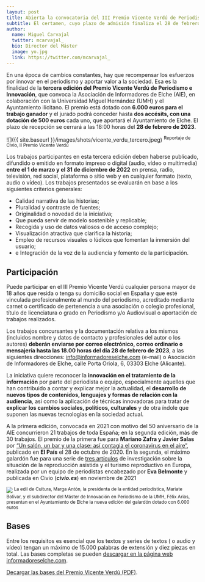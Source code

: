 ```yaml
---
layout: post
title: Abierta la convocatoria del III Premio Vicente Verdú de Periodismo e Innovación, en el que colabora el Máster
subtitle: El certamen, cuyo plazo de admisión finaliza el 28 de febrero de 2023, es una iniciativa de la Asociación de Informadores de Elche, la Universidad Miguel Hernández y el Ayuntamiento de Elche
author:
  name: Miguel Carvajal
  twitter: mcarvajal_
  bio: Director del Máster
  image: yo.jpg
  link: https://twitter.com/mcarvajal_
---
```

En una época de cambios constantes, hay que recompensar los esfuerzos por innovar en el periodismo y aportar valor a la sociedad. Esa es la finalidad de la **tercera edición del Premio Vicente Verdú de Periodismo e Innovación**, que convoca la Asociación de Informadores de Elche (AIE), en colaboración con la Universidad Miguel Hernández (UMH) y el Ayuntamiento ilicitano. El premio está dotado con **6.000 euros para el trabajo ganador** y el jurado podrá conceder hasta **dos accésits, con una dotación de 500 euros** cada uno, que aportará el Ayuntamiento de Elche. El plazo de recepción se cerrará a las 18:00 horas del **28 de febrero de 2023**.

![]({{ site.baseurl }}/images/shots/vicente_verdu_tercero.jpeg)
<sup> Reportaje de Civio, II Premio Vicente Verdú

Los trabajos participantes en esta tercera edición deben haberse publicado, difundido o emitido en formato impreso o digital (au­dio, vídeo o multimedia) **entre el 1 de marzo y el 31 de diciembre de 2022** en prensa, radio, televisión, red social, plataforma o sitio web y en cualquier formato (texto, audio o vídeo). Los trabajos presentados se evaluarán en base a los siguientes criterios generales: 

- Calidad narrativa de las historias; 
- Pluralidad y contraste de fuentes; 
- Originalidad o novedad de la iniciativa; 
- Que pueda servir de modelo sostenible y replicable; 
- Recogida y uso de datos valiosos o de acceso complejo; 
- Visualización atractiva que clarifica la historia; 
- Empleo de recursos visuales o lúdicos que fomentan la inmersión del usuario; 
- e Integración de la voz de la audiencia y fomento de la participación.


## Participación

Puede participar en el III Premio Vicente Verdú cualquier persona mayor de 18 años que resida o tenga su domicilio social en España y que esté vinculada profesionalmente al mundo del periodismo, acreditado mediante carnet o certificado de pertenencia a una asociación o colegio profesional, título de licenciatura o grado en Periodismo y/o Audiovisual o aportación de trabajos realizados.

Los trabajos concursantes y la documentación relativa a los mismos (incluidos nombre y datos de contacto y profesionales del autor o los autores) **deberán enviarse por correo electrónico, correo ordinario o mensajería hasta las 18.00 horas del día 28 de febrero de 2023**, a las siguientes direcciones: info@informadoreselche.com (e-mail) o Asociación de Informadores de Elche, calle Porta Oriola, 6, 03303 Elche (Alicante).

La iniciativa quiere reconocer la **innovación en el tratamiento de la información** por parte del periodista o equipo, especialmente aquellos que han contribuido a contar y explicar mejor la actualidad, el **desarrollo de nuevos tipos de contenidos, lenguajes y formas de relación con la audiencia**, así como la aplicación de técnicas innovadoras para tratar de **explicar los cambios sociales, políticos, culturales** y de otra índole que suponen las nuevas tecnologías en la sociedad actual.

A la primera edición, convocada en 2021 con motivo del 50 aniversario de la AIE concurrieron 21 trabajos de toda España; en la segunda edición, más de 30 trabajos. El premio de la primera fue para **Mariano Zafra y Javier Salas** por [“Un salón, un bar y una clase: así contagia el coronavirus en el aire”](https://elpais.com/especiales/coronavirus-covid-19/un-salon-un-bar-y-una-clase-asi-contagia-el-coronavirus-en-el-aire/), publicado en **El País** el 28 de octubre de 2020. En la segunda, el máximo galardón fue para una serie de [tres artículos](https://civio.es/medicamentalia/2021/11/02/reproduccion-asistida-en-Europa/) de investigación sobre la situación de la reproducción asistida y el turismo reproductivo en Europa, realizada por un equipo de periodistas encabezado por **Eva Belmonte** y publicada en Civio (**_civio.es_**) en noviembre de 2021

![](http://informadoreselche.com/wp-content/uploads/2023/01/IMG_20230112_112731-scaled.jpg)
<sup > La edil de Cultura, Marga Antón, la presidenta de la entidad periodística, Mariate Bolívar, y el subdirector del Máster de Innovación en Periodismo de la UMH, Félix Arias, presentan en el Ayuntamiento de Elche la nueva edición del galardón dotado con 6.000 euros
  
## Bases

Entre los requisitos es esencial que los textos y series de textos ( o audio y vídeo) tengan un máximo de 15.000 palabras de extensión y diez piezas en total. Las bases completas se pueden [descargar en la página web informadoreselche.com](http://informadoreselche.com/bases-del-i-premio-vicente-verdu-de-periodismo-e-innovacion).

[Decargar las bases del Premio Vicente Verdú (PDF)](http://informadoreselche.com/wp-content/uploads/2023/01/III-Premios-Vicente-Verdu-2023-ok-1.pdf).